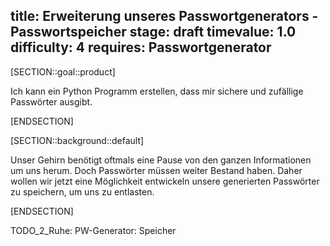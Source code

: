 title: Erweiterung unseres Passwortgenerators - Passwortspeicher
stage: draft
timevalue: 1.0
difficulty: 4
requires: Passwortgenerator
---

[SECTION::goal::product]

Ich kann ein Python Programm erstellen, dass mir sichere und zufällige Passwörter ausgibt.

[ENDSECTION]

[SECTION::background::default]

Unser Gehirn benötigt oftmals eine Pause von den ganzen Informationen um uns herum. Doch Passwörter
müssen weiter Bestand haben. Daher wollen wir jetzt eine Möglichkeit entwickeln unsere generierten
Passwörter zu speichern, um uns zu entlasten.

[ENDSECTION]

TODO_2_Ruhe: PW-Generator: Speicher